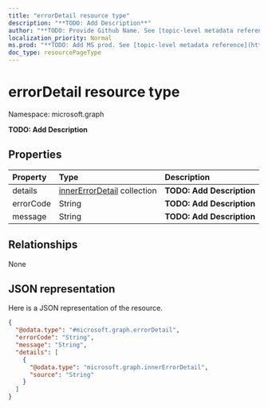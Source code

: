 ```yaml
---
title: "errorDetail resource type"
description: "**TODO: Add Description**"
author: "**TODO: Provide Github Name. See [topic-level metadata reference](https://msgo.azurewebsites.net/add/document/guidelines/metadata.html#topic-level-metadata)**"
localization_priority: Normal
ms.prod: "**TODO: Add MS prod. See [topic-level metadata reference](https://msgo.azurewebsites.net/add/document/guidelines/metadata.html#topic-level-metadata)**"
doc_type: resourcePageType
---
```


# errorDetail resource type


Namespace: microsoft.graph

**TODO: Add Description**

## Properties
|Property|Type|Description|
|:---|:---|:---|
|details|[innerErrorDetail](../resources/innererrordetail.md) collection|**TODO: Add Description**|
|errorCode|String|**TODO: Add Description**|
|message|String|**TODO: Add Description**|

## Relationships
None

## JSON representation
Here is a JSON representation of the resource.
<!-- {
  "blockType": "resource",
  "@odata.type": "microsoft.graph.errorDetail"
}
-->
``` json
{
  "@odata.type": "#microsoft.graph.errorDetail",
  "errorCode": "String",
  "message": "String",
  "details": [
    {
      "@odata.type": "microsoft.graph.innerErrorDetail",
      "source": "String"
    }
  ]
}
```


